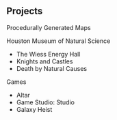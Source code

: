 ## Projects

Procedurally Generated Maps

Houston Museum of Natural Science
  - The Wiess Energy Hall
  - Knights and Castles
  - Death by Natural Causes

Games
  - Altar 
  - Game Studio: Studio
  - Galaxy Heist

